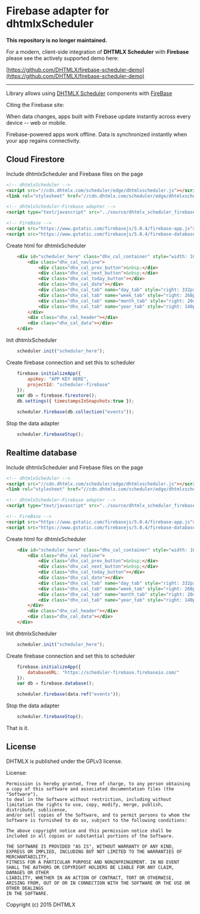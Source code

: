 Firebase adapter for dhtmlxScheduler
=============================

**This repository is no longer maintained.**

For a modern, client-side integration of **DHTMLX Scheduler** with **Firebase** please see the actively 
supported demo here:

[https://github.com/DHTMLX/firebase-scheduler-demo](https://github.com/DHTMLX/firebase-scheduler-demo)

---

Library allows using [DHTMLX Scheduler](http://dhtmlx.com/docs/products/dhtmlxScheduler) components with [FireBase](https://firebase.com/)

Citing the Firebase site:

When data changes, apps built with Firebase update instantly across every device -- web or mobile.

Firebase-powered apps work offline. Data is synchronized instantly when your app regains connectivity.

Cloud Firestore
-----------


Include dhtmlxScheduler and Firebase files on the page

```html
<!-- dhtmlxScheduler -->
<script src="//cdn.dhtmlx.com/scheduler/edge/dhtmlxscheduler.js"></script>
<link rel="stylesheet" href="//cdn.dhtmlx.com/scheduler/edge/dhtmlxscheduler.css">

<!-- dhtmlxScheduler-Firebase adapter -->
<script type="text/javascript" src="../source/dhtmlx_scheduler_firebase.js"></script>

<!-- FireBase -->
<script src="https://www.gstatic.com/firebasejs/5.0.4/firebase-app.js"></script>
<script src="https://www.gstatic.com/firebasejs/5.0.4/firebase-database.js"></script>
```
Create html for dhtmlxScheduler

```html
    <div id="scheduler_here" class="dhx_cal_container" style="width: 100%; height: 500px;">
        <div class="dhx_cal_navline">
            <div class="dhx_cal_prev_button">&nbsp;</div>
            <div class="dhx_cal_next_button">&nbsp;</div>
            <div class="dhx_cal_today_button"></div>
            <div class="dhx_cal_date"></div>
            <div class="dhx_cal_tab" name="day_tab" style="right: 332px;"></div>
            <div class="dhx_cal_tab" name="week_tab" style="right: 268px;"></div>
            <div class="dhx_cal_tab" name="month_tab" style="right: 204px;"></div>
            <div class="dhx_cal_tab" name="year_tab" style="right: 140px;"></div>
        </div>
        <div class="dhx_cal_header"></div>
        <div class="dhx_cal_data"></div>
    </div>
```

Init dhtmlxScheduler

```js
    scheduler.init("scheduler_here");
```

Create firebase connection and set this to scheduler

```js
    firebase.initializeApp({
        apiKey: "APP KEY HERE",
        projectId: "scheduler-firebase"
    });
    var db = firebase.firestore();
    db.settings({ timestampsInSnapshots:true });

    scheduler.firebase(db.collection("events"));
```

Stop the data adapter

```js
    scheduler.firebaseStop();
```



Realtime database
-----------

Include dhtmlxScheduler and Firebase files on the page

```html
<!-- dhtmlxScheduler -->
<script src="//cdn.dhtmlx.com/scheduler/edge/dhtmlxscheduler.js"></script>
<link rel="stylesheet" href="//cdn.dhtmlx.com/scheduler/edge/dhtmlxscheduler.css">

<!-- dhtmlxScheduler-Firebase adapter -->
<script type="text/javascript" src="../source/dhtmlx_scheduler_firebase.js"></script>

<!-- FireBase -->
<script src="https://www.gstatic.com/firebasejs/5.0.4/firebase-app.js"></script>
<script src="https://www.gstatic.com/firebasejs/5.0.4/firebase-database.js"></script>
```
Create html for dhtmlxScheduler

```html
    <div id="scheduler_here" class="dhx_cal_container" style="width: 100%; height: 500px;">
        <div class="dhx_cal_navline">
            <div class="dhx_cal_prev_button">&nbsp;</div>
            <div class="dhx_cal_next_button">&nbsp;</div>
            <div class="dhx_cal_today_button"></div>
            <div class="dhx_cal_date"></div>
            <div class="dhx_cal_tab" name="day_tab" style="right: 332px;"></div>
            <div class="dhx_cal_tab" name="week_tab" style="right: 268px;"></div>
            <div class="dhx_cal_tab" name="month_tab" style="right: 204px;"></div>
            <div class="dhx_cal_tab" name="year_tab" style="right: 140px;"></div>
        </div>
        <div class="dhx_cal_header"></div>
        <div class="dhx_cal_data"></div>
    </div>
```

Init dhtmlxScheduler

```js
    scheduler.init("scheduler_here");
```

Create firebase connection and set this to scheduler

```js
    firebase.initializeApp({
        databaseURL: "https://scheduler-firebase.firebaseio.com/"
    });
    var db = firebase.database();

    scheduler.firebase(data.ref("events"));
```

Stop the data adapter

```js
    scheduler.firebaseStop();
```

That is it.

License
----------

DHTMLX is published under the GPLv3 license.

License:

	Permission is hereby granted, free of charge, to any person obtaining a copy of this software and associated documentation files (the "Software"),
	to deal in the Software without restriction, including without limitation the rights to use, copy, modify, merge, publish, distribute, sublicense,
	and/or sell copies of the Software, and to permit persons to whom the Software is furnished to do so, subject to the following conditions:

	The above copyright notice and this permission notice shall be included in all copies or substantial portions of the Software.

	THE SOFTWARE IS PROVIDED "AS IS", WITHOUT WARRANTY OF ANY KIND, EXPRESS OR IMPLIED, INCLUDING BUT NOT LIMITED TO THE WARRANTIES OF MERCHANTABILITY,
	FITNESS FOR A PARTICULAR PURPOSE AND NONINFRINGEMENT. IN NO EVENT SHALL THE AUTHORS OR COPYRIGHT HOLDERS BE LIABLE FOR ANY CLAIM, DAMAGES OR OTHER
	LIABILITY, WHETHER IN AN ACTION OF CONTRACT, TORT OR OTHERWISE, ARISING FROM, OUT OF OR IN CONNECTION WITH THE SOFTWARE OR THE USE OR OTHER DEALINGS
	IN THE SOFTWARE.


Copyright (c) 2015 DHTMLX